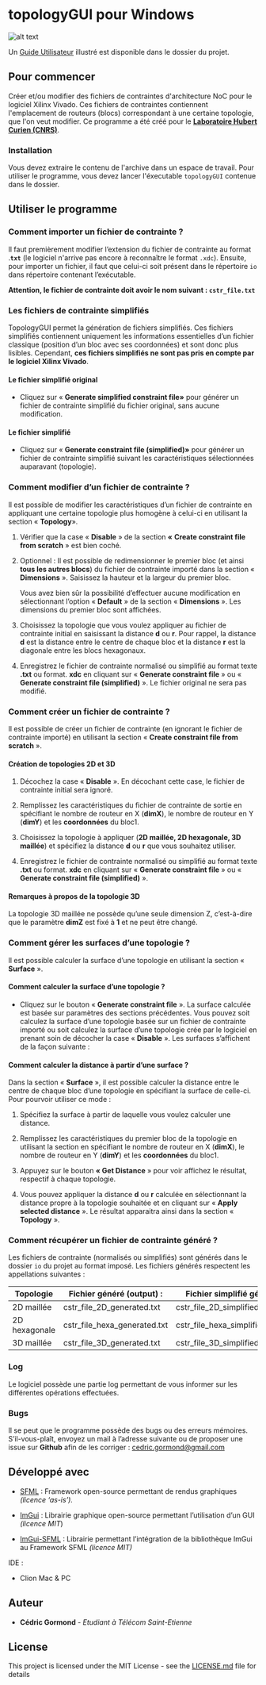 # topologyGUI pour Windows

![alt text](https://laboratoirehubertcurien.univ-st-etienne.fr/skins/labhcurien/resources//img/logo.png "Laboratoire Hubert Curien")

Un [Guide Utilisateur](https://github.com/cedric-gormond/topologyGUI_win/blob/master/Guide%20Utilisateur.pdf) illustré est disponible dans le dossier du projet.

## Pour commencer

Créer et/ou modifier des fichiers de contraintes d'architecture NoC pour le logiciel Xilinx Vivado. Ces fichiers de contraintes contiennent l'emplacement de routeurs (blocs) correspondant à une certaine topologie, que l'on veut modifier. Ce programme a été créé pour le **[Laboratoire Hubert Curien (CNRS)](https://laboratoirehubertcurien.univ-st-etienne.fr/en/index.html)**.

### Installation

Vous devez extraire le contenu de l'archive dans un espace de travail. Pour utiliser le programme, vous devez lancer l'éxecutable `topologyGUI` contenue dans le dossier.

## Utiliser le programme

### Comment importer un fichier de contrainte ?

Il faut premièrement modifier l’extension du fichier de contrainte au format .**`txt`** (le logiciel n'arrive pas encore à reconnaître le format `.xdc`). Ensuite, pour importer un fichier, il faut que celui-ci soit présent dans le répertoire `io` dans répertoire contenant l’exécutable. 

**Attention, le fichier de contrainte doit avoir le nom suivant : `cstr_file.txt`**


### Les fichiers de contrainte simplifiés

TopologyGUI permet la génération de fichiers simplifiés. Ces fichiers simplifiés contiennent uniquement les informations essentielles d’un fichier classique (position d’un bloc avec ses coordonnées) et sont donc plus lisibles. Cependant, **ces fichiers simplifiés ne sont pas pris en compte par le logiciel Xilinx Vivado**.

#### Le fichier simplifié original
- Cliquez sur « **Generate simplified constraint file»** pour générer un fichier de contrainte simplifié du fichier original, sans aucune modification. 

#### Le fichier simplifié
- Cliquez sur « **Generate constraint file (simplified)»** pour générer un fichier de contrainte simplifié suivant les caractéristiques sélectionnées auparavant (topologie). 

### Comment modifier d’un fichier de contrainte ?
Il est possible de modifier les caractéristiques d’un fichier de contrainte en appliquant une certaine topologie plus homogène à celui-ci en utilisant la section « **Topology**».

1. Vérifier que la case « **Disable** » de la section **«** **Create constraint file from scratch** » est bien coché.


2. Optionnel : Il est possible de redimensionner le premier bloc (et ainsi **tous les autres blocs**) du fichier de contrainte importé dans la section « **Dimensions** ». Saisissez la hauteur et la largeur du premier bloc.

   Vous avez bien sûr la possibilité d’effectuer aucune modification en sélectionnant l’option « **Default** » de la section « **Dimensions** ». Les dimensions du premier bloc sont affichées.

3. Choisissez la topologie que vous voulez appliquer au fichier de contrainte initial en saisissant la distance **d** ou **r**. Pour rappel, la distance **d** est la distance entre le centre de chaque bloc et la distance **r** est la diagonale entre les blocs hexagonaux. 

4. Enregistrez le fichier de contrainte normalisé ou simplifié au format texte **.txt** ou format. **xdc** en cliquant sur « **Generate constraint file** » ou « **Generate constraint file (simplified)** ». Le fichier original ne sera pas modifié.   


### Comment créer un fichier de contrainte ?

Il est possible de créer un fichier de contrainte (en ignorant le fichier de contrainte importé) en utilisant la section « **Create constraint file from scratch** ».  

#### Création de topologies 2D et 3D 

1. Décochez la case « **Disable** ». En décochant cette case, le fichier de contrainte initial sera ignoré.

2.	Remplissez les caractéristiques du fichier de contrainte de sortie en spécifiant le nombre de routeur en X (**dimX**), le nombre de routeur en Y (**dimY**) et les **coordonnées** du bloc1.

3.  Choisissez la topologie à appliquer (**2D maillée, 2D hexagonale, 3D maillée**) et spécifiez la distance **d** ou **r** que vous souhaitez utiliser.  

5.	Enregistrez le fichier de contrainte normalisé ou simplifié au format texte **.txt** ou format. **xdc** en cliquant sur « **Generate constraint file** » ou « **Generate constraint file (simplified)** ».

#### Remarques à propos de la topologie 3D

La topologie 3D maillée ne possède qu’une seule dimension Z, c’est-à-dire que le paramètre **dimZ** est fixé à **1** et ne peut être changé.

### Comment gérer les surfaces d’une topologie ?

Il est possible calculer la surface d’une topologie en utilisant la section « **Surface** ».  

#### Comment calculer la surface d’une topologie ?

- Cliquez sur le bouton « **Generate constraint file** ». La surface calculée est basée sur paramètres des sections précédentes. Vous pouvez soit calculez la surface d’une topologie basée sur un fichier de contrainte importé ou soit calculez la surface d’une topologie crée par le logiciel en prenant soin de décocher la case « **Disable** ». Les surfaces s’affichent de la façon suivante :

#### Comment calculer la distance à partir d’une surface ?

Dans la section « **Surface** », il est possible calculer la distance entre le centre de chaque bloc d’une topologie en spécifiant la surface de celle-ci. Pour pourvoir utiliser ce mode :

1.	Spécifiez la surface à partir de laquelle vous voulez calculer une distance.

2.  Remplissez les caractéristiques du premier bloc de la topologie en utilisant la section en spécifiant le nombre de routeur en X (**dimX**), le nombre de routeur en Y (**dimY**) et les **coordonnées** du bloc1.

3.  Appuyez sur le bouton **« Get Distance** » pour voir affichez le résultat, respectif à chaque topologie.

4.  Vous pouvez appliquer la distance **d** ou **r** calculée en sélectionnant la distance propre à la topologie souhaitée et en cliquant sur « **Apply selected distance** ». Le résultat apparaitra ainsi dans la section « **Topology** ».

### Comment récupérer un fichier de contrainte généré ?

Les fichiers de contrainte (normalisés ou simplifiés) sont générés dans le dossier `io` du projet au format imposé. Les fichiers générés respectent les appellations suivantes :

| **Topologie** | **Fichier généré (output) :** | **Fichier simplifié généré (output)**   |
| ------------- | ----------------------------- | --------------------------------------- |
| 2D maillée    | cstr_file_2D_generated.txt    | cstr_file_2D_simplified_generated.txt   |
| 2D hexagonale | cstr_file_hexa_generated.txt  | cstr_file_hexa_simplified_generated.txt |
| 3D maillée    | cstr_file_3D_generated.txt    | cstr_file_3D_simplified_generated.txt   |

### Log

Le logiciel possède une partie log permettant de vous informer sur les différentes opérations effectuées.

### Bugs

Il se peut que le programme possède des bugs ou des erreurs mémoires. S’il-vous-plaît, envoyez un mail à l’adresse suivante ou de proposer une issue sur **Github** afin de les corriger : [cedric.gormond@gmail.com](mailto:cedric.gormond@gmail.com) 

## Développé avec

* [SFML](https://www.sfml-dev.org/community.php)  : Framework open-source permettant de rendus graphiques *(licence ‘as-is’).*

* [ImGui](https://github.com/ocornut/imgui) : Librairie graphique open-source permettant l’utilisation d’un GUI *(licence MIT*)

* [ImGui-SFML](https://github.com/eliasdaler/imgui-sfml)  : Librairie permettant l’intégration de la bibliothèque ImGui au Framework SFML *(licence MIT)*

IDE : 
* Clion Mac & PC

## Auteur

* **Cédric Gormond** - *Etudiant à Télécom Saint-Etienne*

## License

This project is licensed under the MIT License - see the [LICENSE.md](LICENSE.md) file for details
